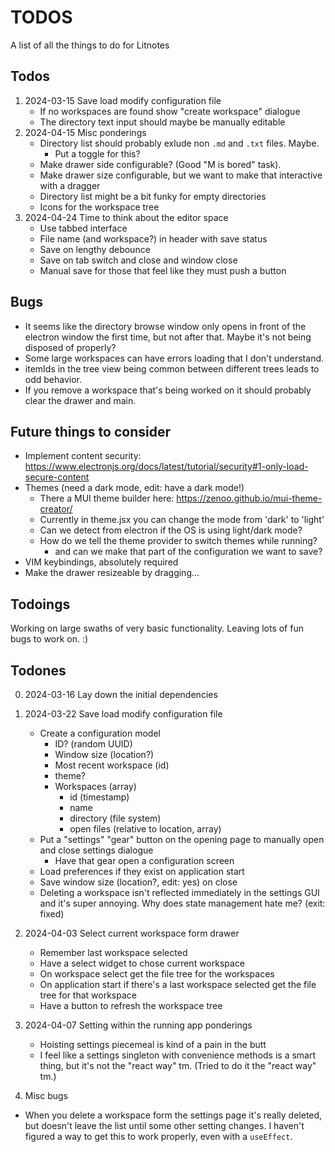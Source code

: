 # TODOS

A list of all the things to do for Litnotes

## Todos

1) 2024-03-15 Save load modify configuration file
    - If no workspaces are found show "create workspace" dialogue
    - The directory text input should maybe be manually editable
4) 2024-04-15 Misc ponderings
    - Directory list should probably exlude non `.md` and `.txt` files. Maybe.
        - Put a toggle for this?
    - Make drawer side configurable? (Good "M is bored" task).
    - Make drawer size configurable, but we want to make that interactive with a dragger
    - Directory list might be a bit funky for empty directories
    - Icons for the workspace tree
5) 2024-04-24 Time to think about the editor space
    - Use tabbed interface
    - File name (and workspace?) in header with save status
    - Save on lengthy debounce
    - Save on tab switch and close and window close
    - Manual save for those that feel like they must push a button

## Bugs

- It seems like the directory browse window only opens in front of the electron window the first time, but not after that. Maybe it's not being disposed of properly?
- Some large workspaces can have errors loading that I don't understand.
- itemIds in the tree view being common between different trees leads to odd behavior.
- If you remove a workspace that's being worked on it should probably clear the drawer and main.

## Future things to consider

- Implement content security: https://www.electronjs.org/docs/latest/tutorial/security#1-only-load-secure-content
- Themes (need a dark mode, edit: have a dark mode!)
    - There a MUI theme builder here: https://zenoo.github.io/mui-theme-creator/
    - Currently in theme.jsx you can change the mode from 'dark' to 'light'
    - Can we detect from electron if the OS is using light/dark mode?
    - How do we tell the theme provider to switch themes while running?
        - and can we make that part of the configuration we want to save?
- VIM keybindings, absolutely required
- Make the drawer resizeable by dragging...

## Todoings

Working on large swaths of very basic functionality. Leaving lots of fun bugs to work on. :)

## Todones

0) 2024-03-16 Lay down the initial dependencies
1) 2024-03-22 Save load modify configuration file
    - Create a configuration model
        - ID? (random UUID)
        - Window size (location?)
        - Most recent workspace (id)
        - theme?
        - Workspaces (array)
            - id (timestamp)
            - name
            - directory (file system)
            - open files (relative to location, array)
    - Put a "settings" "gear" button on the opening page to manually open and close settings dialogue
        - Have that gear open a configuration screen
    - Load preferences if they exist on application start
    - Save window size (location?, edit: yes) on close
    - Deleting a workspace isn't reflected immediately in the settings GUI and it's super annoying. Why does state management hate me? (exit: fixed)
2) 2024-04-03 Select current workspace form drawer
    - Remember last workspace selected
    - Have a select widget to chose current workspace
    - On workspace select get the file tree for the workspaces
    - On application start if there's a last workspace selected get the file tree for that workspace
    - Have a button to refresh the workspace tree
3) 2024-04-07 Setting within the running app ponderings
    - Hoisting settings piecemeal is kind of a pain in the butt
    - I feel like a settings singleton with convenience methods is a smart thing, but it's not the "react way" tm. (Tried to do it the "react way" tm.)

99) Misc bugs
- When you delete a workspace form the settings page it's really deleted, but doesn't leave the list until some other setting changes. I haven't figured a way to get this to work properly, even with a `useEffect`.
